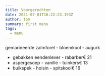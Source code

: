 ```yaml
---
title: Voorgerechten
date: 2021-07-01T16:22:23.193Z
author: tom
summary: first menu
tags:
  - menu
---
```

gemarineerde zalmforel - bloemkool - augurk

* gebakken eendenlever - rabarber€ 21
* aspergesoep - vanille - tuinkers€ 13
* buikspek - hoisin - spitskool€ 16